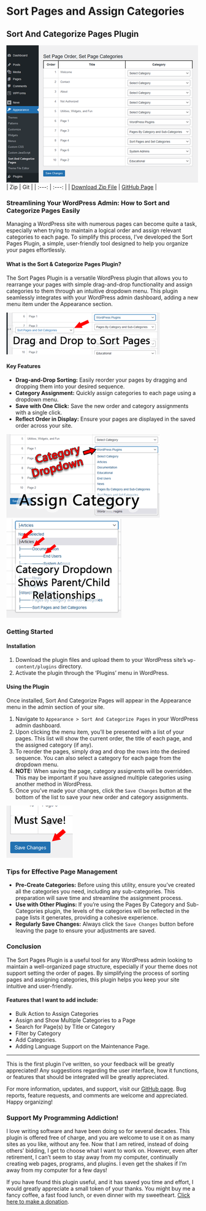 # Sort Pages and Assign Categories

## Sort And Categorize Pages Plugin

![Maintenance Form](doc/Screenshot_1.png "Maintenance Form")
| Zip | Git |
| :---: | :---: |
| [Download Zip File](#https://sloansweb.com/downloads/sort-pages-set-cat.zip) | [GitHub Page](#https://github.com/sloanthrasher/sort-pages-category) |

### Streamlining Your WordPress Admin: How to Sort and Categorize Pages Easily

Managing a WordPress site with numerous pages can become quite a task, especially when trying to maintain a logical order and assign relevant categories to each page. To simplify this process, I’ve developed the Sort Pages Plugin, a simple, user-friendly tool designed to help you organize your pages effortlessly.

#### What is the Sort & Categorize Pages Plugin?

The Sort Pages Plugin is a versatile WordPress plugin that allows you to rearrange your pages with simple drag-and-drop functionality and assign categories to them through an intuitive dropdown menu. This plugin seamlessly integrates with your WordPress admin dashboard, adding a new menu item under the Appearance section.

![Drag And Drop To Sort Pages](doc/Screenshot_3.png)

#### Key Features

- **Drag-and-Drop Sorting:** Easily reorder your pages by dragging and dropping them into your desired sequence.
- **Category Assignment:** Quickly assign categories to each page using a dropdown menu.
- **Save with One Click:** Save the new order and category assignments with a single click.
- **Reflect Order in Display:** Ensure your pages are displayed in the saved order across your site.

![Assign Category](doc/Screenshot_2.png) ![Parent/Child Relationships](doc/Screenshot_6.png)

### Getting Started

#### Installation

1. Download the plugin files and upload them to your WordPress site’s `wp-content/plugins` directory.
2. Activate the plugin through the ‘Plugins’ menu in WordPress.

#### Using the Plugin

Once installed, Sort And Categorize Pages will appear in the Appearance menu in the admin section of your site.

1. Navigate to `Appearance > Sort And Categorize Pages` in your WordPress admin dashboard.
1. Upon clicking the menu item, you’ll be presented with a list of your pages. This list will show the current order, the title of each page, and the assigned category (if any).
1. To reorder the pages, simply drag and drop the rows into the desired sequence. You can also select a category for each page from the dropdown menu.
1. **NOTE:** When saving the page, category assignents will be overridden. This may be important if you have assigned multiple categories using another method in WordPress.
1. Once you’ve made your changes, click the `Save Changes` button at the bottom of the list to save your new order and category assignments.

![Must Save!](doc/Screenshot_8.png)

### Tips for Effective Page Management

- **Pre-Create Categories:** Before using this utility, ensure you’ve created all the categories you need, including any sub-categories. This preparation will save time and streamline the assignment process.
- **Use with Other Plugins:** If you’re using the Pages By Category and Sub-Categories plugin, the levels of the categories will be reflected in the page lists it generates, providing a cohesive experience.
- **Regularly Save Changes:** Always click the `Save Changes` button before leaving the page to ensure your adjustments are saved.

### Conclusion

The Sort Pages Plugin is a useful tool for any WordPress admin looking to maintain a well-organized page structure, especially if your theme does not support setting the order of pages. By simplifying the process of sorting pages and assigning categories, this plugin helps you keep your site intuitive and user-friendly.

#### Features that I want to add include:

- Bulk Action to Assign Categories
- Assign and Show Multiple Categories to a Page
- Search for Page(s) by Title or Category
- Filter by Category
- Add Categories.
- Adding Language Support on the Maintenance Page.
---
This is the first plugin I’ve written, so your feedback will be greatly appreciated! Any suggestions regarding the user interface, how it functions, or features that should be integrated will be greatly appreciated.

For more information, updates, and support, visit our [GitHub page](#). Bug reports, feature requests, and comments are welcome and appreciated. Happy organizing!

### Support My Programming Addiction!

I love writing software and have been doing so for several decades. This plugin is offered free of charge, and you are welcome to use it on as many sites as you like, without any fee. Now that I am retired, instead of doing others’ bidding, I get to choose what I want to work on. However, even after retirement, I can’t seem to stay away from my computer, continually creating web pages, programs, and plugins. I even get the shakes if I’m away from my computer for a few days!

If you have found this plugin useful, and it has saved you time and effort, I would greatly appreciate a small token of your thanks. You might buy me a fancy coffee, a fast food lunch, or even dinner with my sweetheart. [Click here to make a donation](#).
